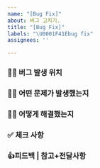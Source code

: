 ```yaml
---
name: "[Bug Fix]"
about: 버그 고치기.
title: "[Bug Fix]"
labels: "\U0001F41Ebug fix"
assignees: ''

---
```


### 🧞‍♀️ 버그 발생 위치

### 🧞‍♀️ 어떤 문제가 발생했는지

### 🧞‍♀️ 어떻게 해결했는지

### ✅ 체크 사항

### 👍피드백 | 참고+전달사항
